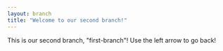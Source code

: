 ```yaml
---
layout: branch
title: "Welcome to our second branch!"
---
```

This is our second branch, "first-branch"!
Use the left arrow to go back!
